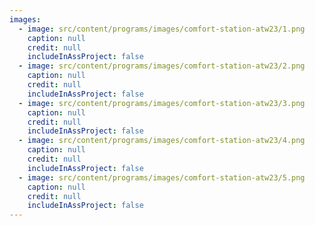 ```yaml
---
images:
  - image: src/content/programs/images/comfort-station-atw23/1.png
    caption: null
    credit: null
    includeInAssProject: false
  - image: src/content/programs/images/comfort-station-atw23/2.png
    caption: null
    credit: null
    includeInAssProject: false
  - image: src/content/programs/images/comfort-station-atw23/3.png
    caption: null
    credit: null
    includeInAssProject: false
  - image: src/content/programs/images/comfort-station-atw23/4.png
    caption: null
    credit: null
    includeInAssProject: false
  - image: src/content/programs/images/comfort-station-atw23/5.png
    caption: null
    credit: null
    includeInAssProject: false
---
```


